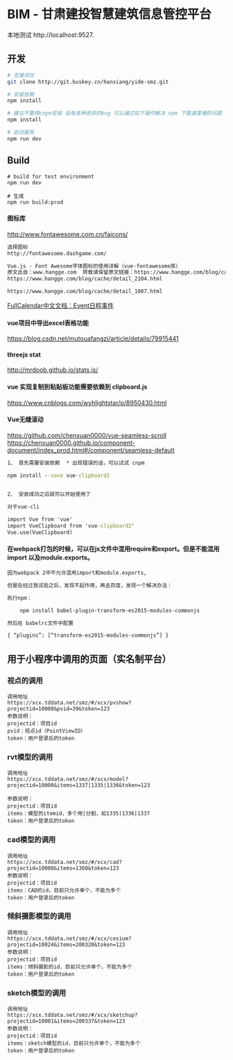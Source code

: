 
# BIM - 甘肃建投智慧建筑信息管控平台

本地测试 http://localhost:9527.

## 开发

```bash
# 克隆项目
git clone http://git.buskey.cn/hanxiang/yide-smz.git

# 安装依赖
npm install

# 建议不要用cnpm安装 会有各种诡异的bug 可以通过如下操作解决 npm 下载速度慢的问题
npm install 

# 启动服务
npm run dev
```



## Build

```调试
# build for test environment
npm run dev

# 生成
npm run build:prod
```


#### 图标库

http://www.fontawesome.com.cn/faicons/

```txt
选择图标
http://fontawesome.dashgame.com/

Vue.js - Font Awesome字体图标的使用详解（vue-fontawesome库）
原文出自：www.hangge.com  转载请保留原文链接：https://www.hangge.com/blog/cache/detail_2104.html
https://www.hangge.com/blog/cache/detail_2104.html

https://www.hangge.com/blog/cache/detail_1007.html
```


[FullCalendar中文文档：Event日程事件](https://www.helloweba.net/javascript/454.html)

#### vue项目中导出excel表格功能
https://blog.csdn.net/mutouafangzi/article/details/79915441


#### threejs stat

http://mrdoob.github.io/stats.js/

#### vue 实现复制到粘贴板功能需要依赖到 clipboard.js
https://www.cnblogs.com/wyhlightstar/p/8950430.html

#### Vue无缝滚动
https://github.com/chenxuan0000/vue-seamless-scroll
https://chenxuan0000.github.io/component-document/index_prod.html#/component/seamless-default

```cmd
1、 首先需要安装依赖  * 出现错误的话，可以试试 cnpm

npm install --save vue-clipboard2
　　

2、 安装成功之后就可以开始使用了

对于vue-cli

import Vue from 'vue'
import VueClipboard from 'vue-clipboard2'
Vue.use(VueClipboard)
```

#### 在webpack打包的时候，可以在js文件中混用require和export。但是不能混用import 以及module.exports。

```txt
因为webpack 2中不允许混用import和module.exports,

但是在经过我试验之后，发现不起作用，再去百度，发现一个解决办法：

执行npm：

    npm install babel-plugin-transform-es2015-modules-commonjs

然后在 babelrc文件中配置

{ “plugins”: [“transform-es2015-modules-commonjs”] }

```

## 用于小程序中调用的页面（实名制平台）


### 视点的调用
```
调用地址
https://xcx.tddata.net/smz/#/xcx/pvshow?projectid=10000&pvid=39&token=123
参数说明：
projectid：项目id
pvid：视点id（PointViewID）
token：用户登录后的token

```

### rvt模型的调用
```
调用地址
https://xcx.tddata.net/smz/#/xcx/model?projectid=10000&items=1337|1335|1336&token=123

参数说明：
projectid：项目id
items：模型的itemid，多个用|分割，如1335|1336|1337
token：用户登录后的token

```

### cad模型的调用
```
调用地址
https://xcx.tddata.net/smz/#/xcx/cad?projectid=10000&items=1360&token=123
参数说明：
projectid：项目id
items：CAD的id，目前只允许单个，不能为多个
token：用户登录后的token

```

### 倾斜摄影模型的调用
```
调用地址
https://xcx.tddata.net/smz/#/xcx/cesium?projectid=10024&items=200320&token=123
参数说明：
projectid：项目id
items：倾斜摄影的id，目前只允许单个，不能为多个
token：用户登录后的token

```

### sketch模型的调用
```
调用地址
https://xcx.tddata.net/smz/#/xcx/sketchup?projectid=10001&items=200337&token=123
参数说明：
projectid：项目id
items：sketch模型的id，目前只允许单个，不能为多个
token：用户登录后的token

```
